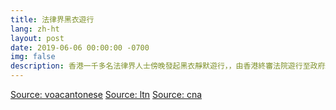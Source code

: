 ```yaml
---
title: 法律界黑衣遊行
lang: zh-ht
layout: post
date: 2019-06-06 00:00:00 -0700
img: false
description: 香港一千多名法律界人士傍晚發起黑衣靜默遊行，，由香港終審法院遊行至政府總部公民廣場外靜默3分鐘，表達反對港府推動《逃犯條例》修訂
---
```


[Source: voacantonese](https://www.voacantonese.com/a/hl-legal-orofessionals-silent-march-against-extradition-bill-q-and-a/4948064.html)
[Source: ltn](https://news.ltn.com.tw/news/world/breakingnews/2814834)
[Source: cna](https://www.cna.com.tw/news/acn/201906060293.aspx)
